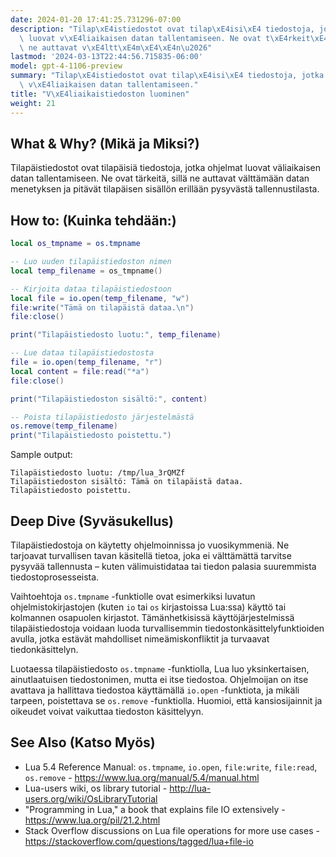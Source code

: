 ```yaml
---
date: 2024-01-20 17:41:25.731296-07:00
description: "Tilap\xE4istiedostot ovat tilap\xE4isi\xE4 tiedostoja, jotka ohjelmat\
  \ luovat v\xE4liaikaisen datan tallentamiseen. Ne ovat t\xE4rkeit\xE4, sill\xE4\
  \ ne auttavat v\xE4ltt\xE4m\xE4\xE4n\u2026"
lastmod: '2024-03-13T22:44:56.715835-06:00'
model: gpt-4-1106-preview
summary: "Tilap\xE4istiedostot ovat tilap\xE4isi\xE4 tiedostoja, jotka ohjelmat luovat\
  \ v\xE4liaikaisen datan tallentamiseen."
title: "V\xE4liaikaistiedoston luominen"
weight: 21
---
```


## What & Why? (Mikä ja Miksi?)
Tilapäistiedostot ovat tilapäisiä tiedostoja, jotka ohjelmat luovat väliaikaisen datan tallentamiseen. Ne ovat tärkeitä, sillä ne auttavat välttämään datan menetyksen ja pitävät tilapäisen sisällön erillään pysyvästä tallennustilasta.

## How to: (Kuinka tehdään:)
```Lua
local os_tmpname = os.tmpname

-- Luo uuden tilapäistiedoston nimen
local temp_filename = os_tmpname()

-- Kirjoita dataa tilapäistiedostoon
local file = io.open(temp_filename, "w")
file:write("Tämä on tilapäistä dataa.\n")
file:close()

print("Tilapäistiedosto luotu:", temp_filename)

-- Lue dataa tilapäistiedostosta
file = io.open(temp_filename, "r")
local content = file:read("*a")
file:close()

print("Tilapäistiedoston sisältö:", content)

-- Poista tilapäistiedosto järjestelmästä
os.remove(temp_filename)
print("Tilapäistiedosto poistettu.")
```
Sample output:
```
Tilapäistiedosto luotu: /tmp/lua_3rQMZf
Tilapäistiedoston sisältö: Tämä on tilapäistä dataa.
Tilapäistiedosto poistettu.
```

## Deep Dive (Syväsukellus)
Tilapäistiedostoja on käytetty ohjelmoinnissa jo vuosikymmeniä. Ne tarjoavat turvallisen tavan käsitellä tietoa, joka ei välttämättä tarvitse pysyvää tallennusta – kuten välimuistidataa tai tiedon palasia suuremmista tiedostoprosesseista.

Vaihtoehtoja `os.tmpname` -funktiolle ovat esimerkiksi luvatun ohjelmistokirjastojen (kuten `io` tai `os` kirjastoissa Lua:ssa) käyttö tai kolmannen osapuolen kirjastot. Tämänhetkisissä käyttöjärjestelmissä tilapäistiedostoja voidaan luoda turvallisemmin tiedostonkäsittelyfunktioiden avulla, jotka estävät mahdolliset nimeämiskonfliktit ja turvaavat tiedonkäsittelyn.

Luotaessa tilapäistiedosto `os.tmpname` -funktiolla, Lua luo yksinkertaisen, ainutlaatuisen tiedostonimen, mutta ei itse tiedostoa. Ohjelmoijan on itse avattava ja hallittava tiedostoa käyttämällä `io.open` -funktiota, ja mikäli tarpeen, poistettava se `os.remove` -funktiolla. Huomioi, että kansiosijainnit ja oikeudet voivat vaikuttaa tiedoston käsittelyyn.

## See Also (Katso Myös)
- Lua 5.4 Reference Manual: `os.tmpname`, `io.open`, `file:write`, `file:read`, `os.remove` - https://www.lua.org/manual/5.4/manual.html
- Lua-users wiki, os library tutorial - http://lua-users.org/wiki/OsLibraryTutorial
- "Programming in Lua," a book that explains file IO extensively - https://www.lua.org/pil/21.2.html
- Stack Overflow discussions on Lua file operations for more use cases - https://stackoverflow.com/questions/tagged/lua+file-io
